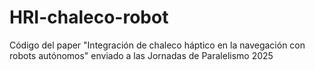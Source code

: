 # HRI-chaleco-robot
Código del paper "Integración de chaleco háptico en la navegación con robots autónomos" enviado a las Jornadas de Paralelismo 2025
